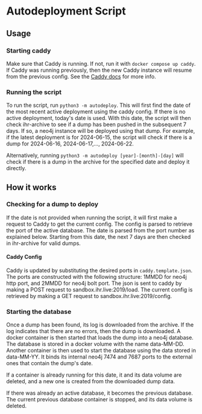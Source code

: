 # Autodeployment Script

## Usage
### Starting caddy
Make sure that Caddy is running. If not, run it with `docker compose up caddy`. 
If Caddy was running previously, then the new Caddy instance will resume from 
the previous config. See the [Caddy docs](https://caddyserver.com/docs/running#docker-compose) 
for more info.

### Running the script
To run the script, run `python3 -m autodeploy`. This will first find the date
of the most recent active deployment using the caddy config. If there is no
active deployment, today's date is used. With this date, the script will then 
check ihr-archive to see if a dump has been pushed in the subsequent 7 days. If 
so, a neo4j instance will be deployed using that dump. For example, if the latest
deployment is for 2024-06-15, the script will check if there is a dump for 
2024-06-16, 2024-06-17,..., 2024-06-22.

Alternatively, running `python3 -m autodeploy [year]-[month]-[day]` will check 
if there is a dump in the archive for the specified date and deploy it directly.

## How it works

### Checking for a dump to deploy
If the date is not provided when running the script, it will first make a request
to Caddy to get the current config. The config is parsed to retrieve the port of the
active database. The date is parsed from the port number as explained below. Starting
from this date, the next 7 days are then checked in ihr-archive for valid dumps.

#### Caddy Config
Caddy is updated by substituting the desired ports in `caddy.template.json`. The ports
are constructed with the following structure: 1MMDD for neo4j http port, and 2MMDD for neo4j
bolt port. The json is sent to caddy by making a POST request to sandbox.ihr.live:2019/load.
The current config is retrieved by making a GET request to sandbox.ihr.live:2019/config.

### Starting the database
Once a dump has been found, its log is downloaded from the archive. If the log indicates
that there are no errors, then the dump is downloaded. A docker container is then started
that loads the dump into a neo4j database. The database is stored in a docker volume with
the name data-MM-DD. Another container is then used to start the database using the data
stored in data-MM-YY. It binds its internal neo4j 7474 and 7687 ports to the external
ones that contain the dump's date.

If a container is already running for this date, it and its data volume are deleted, and
a new one is created from the downloaded dump data.

If there was already an active database, it becomes the previous database. The current
previous database container is stopped, and its data volume is deleted.


